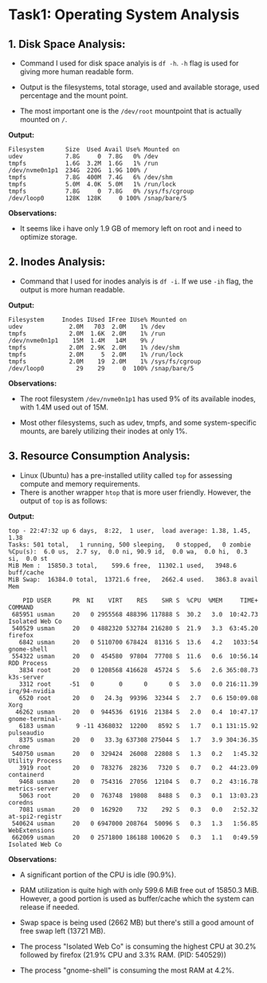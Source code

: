 
# Task1: Operating System Analysis

## 1. Disk Space Analysis:

- Command I used for disk space analyis is `df -h`. `-h` flag is used for giving more human readable form.

- Output is the filesystems, total storage, used and available storage, used percentage and the mount point.

- The most important one is the `/dev/root` mountpoint that is actually mounted on `/`.

**Output:**
```
Filesystem      Size  Used Avail Use% Mounted on
udev            7.8G     0  7.8G   0% /dev
tmpfs           1.6G  3.2M  1.6G   1% /run
/dev/nvme0n1p1  234G  220G  1.9G 100% /
tmpfs           7.8G  400M  7.4G   6% /dev/shm
tmpfs           5.0M  4.0K  5.0M   1% /run/lock
tmpfs           7.8G     0  7.8G   0% /sys/fs/cgroup
/dev/loop0      128K  128K     0 100% /snap/bare/5

```

**Observations:**
- It seems like i have only 1.9 GB of memory left on root and i need to optimize storage.


## 2. Inodes Analysis:

- Command that I used for inodes analyis is `df -i`. If we use `-ih` flag, the output is more human readable.

**Output:**
```
Filesystem     Inodes IUsed IFree IUse% Mounted on
udev             2.0M   703  2.0M    1% /dev
tmpfs            2.0M  1.6K  2.0M    1% /run
/dev/nvme0n1p1    15M  1.4M   14M    9% /
tmpfs            2.0M  2.9K  2.0M    1% /dev/shm
tmpfs            2.0M     5  2.0M    1% /run/lock
tmpfs            2.0M    19  2.0M    1% /sys/fs/cgroup
/dev/loop0         29    29     0  100% /snap/bare/5
```

**Observations:**
- The root filesystem `/dev/nvme0n1p1` has used 9% of its available inodes, with 1.4M used out of 15M.

- Most other filesystems, such as udev, tmpfs, and some system-specific mounts, are barely utilizing their inodes at only 1%.

## 3. Resource Consumption Analysis:

- Linux (Ubuntu) has a pre-installed utility called `top` for assessing compute and memory requirements.
- There is another wrapper `htop` that is more user friendly. However, the output of `top` is as follows:

**Output:**
```
top - 22:47:32 up 6 days,  8:22,  1 user,  load average: 1.38, 1.45, 1.38
Tasks: 501 total,   1 running, 500 sleeping,   0 stopped,   0 zombie
%Cpu(s):  6.0 us,  2.7 sy,  0.0 ni, 90.9 id,  0.0 wa,  0.0 hi,  0.3 si,  0.0 st
MiB Mem :  15850.3 total,    599.6 free,  11302.1 used,   3948.6 buff/cache
MiB Swap:  16384.0 total,  13721.6 free,   2662.4 used.   3863.8 avail Mem 

    PID USER      PR  NI    VIRT    RES    SHR S  %CPU  %MEM     TIME+ COMMAND                                             
 685951 usman     20   0 2955568 488396 117888 S  30.2   3.0  10:42.73 Isolated Web Co                                     
 540529 usman     20   0 4882320 532784 216280 S  21.9   3.3  63:45.20 firefox                                             
   6842 usman     20   0 5110700 678424  81316 S  13.6   4.2   1033:54 gnome-shell                                         
 554322 usman     20   0  454580  97804  77708 S  11.6   0.6  10:56.14 RDD Process                                         
   3834 root      20   0 1208568 416628  45724 S   5.6   2.6 365:08.73 k3s-server                                          
   3312 root     -51   0       0      0      0 S   3.0   0.0 216:11.39 irq/94-nvidia                                       
   6520 root      20   0   24.3g  99396  32344 S   2.7   0.6 150:09.08 Xorg                                                
  46262 usman     20   0  944536  61916  21384 S   2.0   0.4  10:47.17 gnome-terminal-                                     
   6183 usman      9 -11 4368032  12200   8592 S   1.7   0.1 131:15.92 pulseaudio                                          
   8375 usman     20   0   33.3g 637308 275044 S   1.7   3.9 304:36.35 chrome                                              
 540750 usman     20   0  329424  26008  22808 S   1.3   0.2   1:45.32 Utility Process                                     
   3919 root      20   0  783276  28236   7320 S   0.7   0.2  44:23.09 containerd                                          
   9468 usman     20   0  754316  27056  12104 S   0.7   0.2  43:16.78 metrics-server                                      
   5063 root      20   0  763748  19808   8488 S   0.3   0.1  13:03.23 coredns                                             
   7081 usman     20   0  162920    732    292 S   0.3   0.0   2:52.32 at-spi2-registr                                     
 540624 usman     20   0 6947000 208764  50096 S   0.3   1.3   1:56.85 WebExtensions                                       
 662069 usman     20   0 2571800 186188 100620 S   0.3   1.1   0:49.59 Isolated Web Co    
 ```

**Observations:**

- A significant portion of the CPU is idle (90.9%).

- RAM utilization is quite high with only 599.6 MiB free out of 15850.3 MiB. However, a good portion is used as buffer/cache which the system can release if needed.

- Swap space is being used (2662 MB) but there's still a good amount of free swap left (13721 MB).

- The process "Isolated Web Co" is consuming the highest CPU at 30.2% followed by firefox (21.9% CPU and 3.3% RAM. (PID: 540529))

- The process "gnome-shell" is consuming the most RAM at 4.2%.
